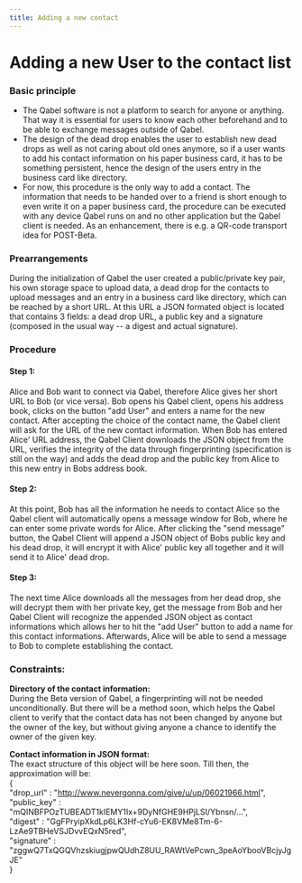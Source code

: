 ```yaml
---
title: Adding a new contact
---
```

# Adding a new User to the contact list

### Basic principle

*  The Qabel software is not a platform to search for anyone or anything. That way it is essential for users to know each other beforehand and to be able to exchange messages outside of Qabel.
*  The design of the dead drop enables the user to establish new dead drops as well as not caring about old ones anymore, so if a user wants to add his contact information on his paper business card, it has to be something persistent, hence the design of the users entry in the business card like directory.
*  For now, this procedure is the only way to add a contact. The information that needs to be handed over to a friend is short enough to even write it on a paper business card, the procedure can be executed with any device Qabel runs on and no other application but the Qabel client is needed. As an enhancement, there is e.g. a QR-code transport idea for POST-Beta.

### Prearrangements

During the initialization of Qabel the user created a public/private key pair, his own storage space to upload data, a dead drop for the contacts to upload messages and an entry in a business card like directory, which can be reached by a short URL. At this URL a JSON formated object is located that contains 3 fields: a dead drop URL, a public key and a signature (composed in the usual way -- a digest and actual signature).


### Procedure

#### Step 1:

Alice and Bob want to connect via Qabel, therefore Alice gives her short URL to Bob (or vice versa). Bob opens his Qabel client, opens his address book, clicks on the button "add User" and enters a name for the new contact. After accepting the choice of the contact name, the Qabel client will ask for the URL of the new contact information. When Bob has entered Alice' URL address, the Qabel Client downloads the JSON object from the URL, verifies the integrity of the data through fingerprinting (specification is still on the way) and adds the dead drop and the public key from Alice to this new entry in Bobs address book.

#### Step 2:

At this point, Bob has all the information he needs to contact Alice so the Qabel client will automatically opens a message window for Bob, where he can enter some private words for Alice. After clicking the "send message" button, the Qabel Client will append a JSON object of Bobs public key and his dead drop, it will encrypt it with Alice' public key all together and it will send it to Alice' dead drop.

#### Step 3:

The next time Alice downloads all the messages from her dead drop, she will decrypt them with her private key, get the message from Bob and her Qabel Client will recognize the appended JSON object as contact informations which allows her to hit the "add User" button to add a name for this contact informations. Afterwards, Alice will be able to send a message to Bob to complete establishing the contact.


### Constraints:

**Directory of the contact information:**   
During the Beta version of Qabel, a fingerprinting will not be needed unconditionally. But there will be a method soon, which helps the Qabel client to verify that the contact data has not been changed by anyone but the owner of the key, but without giving anyone a chance to identify the owner of the given key.

**Contact information in JSON format:**    
The exact structure of this object will be here soon. Till then, the approximation will be:  
     {  
       "drop_url" : "http://www.nevergonna.com/give/u/up/06021966.html",  
       "public_key" : "mQINBFPOzTUBEADT1kIEMY1Ix+9DyNfGHE9HPjLSI/Ybnsn/...",  
       "digest" : "GgFPryipXkdLp6LK3Hf-cYu6-EK8VMe8Tm-6-LzAe9TBHeVSJDvvEQxN5red",  
       "signature" : "zggwQ7TxQGQVhzskiugjpwQUdhZ8UU_RAWtVePcwn_3peAoYbooVBcjyJgJE"  
     }  
